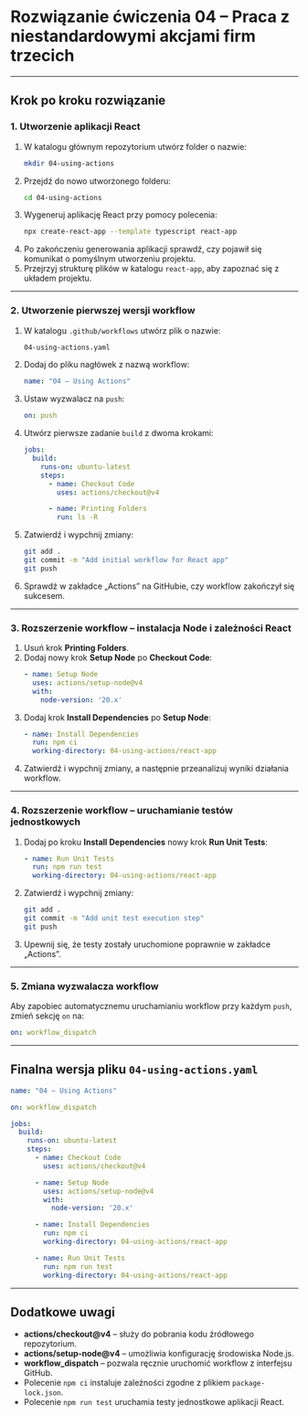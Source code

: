 # Rozwiązanie ćwiczenia 04 – Praca z niestandardowymi akcjami firm trzecich

---

## Krok po kroku rozwiązanie

### 1. Utworzenie aplikacji React

1. W katalogu głównym repozytorium utwórz folder o nazwie:
   ```bash
   mkdir 04-using-actions
   ```
2. Przejdź do nowo utworzonego folderu:
   ```bash
   cd 04-using-actions
   ```
3. Wygeneruj aplikację React przy pomocy polecenia:
   ```bash
   npx create-react-app --template typescript react-app
   ```
4. Po zakończeniu generowania aplikacji sprawdź, czy pojawił się komunikat o pomyślnym utworzeniu projektu.  
5. Przejrzyj strukturę plików w katalogu `react-app`, aby zapoznać się z układem projektu.

---

### 2. Utworzenie pierwszej wersji workflow

1. W katalogu `.github/workflows` utwórz plik o nazwie:
   ```bash
   04-using-actions.yaml
   ```
2. Dodaj do pliku nagłówek z nazwą workflow:
   ```yaml
   name: "04 – Using Actions"
   ```
3. Ustaw wyzwalacz na `push`:
   ```yaml
   on: push
   ```
4. Utwórz pierwsze zadanie `build` z dwoma krokami:
   ```yaml
   jobs:
     build:
       runs-on: ubuntu-latest
       steps:
         - name: Checkout Code
           uses: actions/checkout@v4

         - name: Printing Folders
           run: ls -R
   ```
5. Zatwierdź i wypchnij zmiany:
   ```bash
   git add .
   git commit -m "Add initial workflow for React app"
   git push
   ```
6. Sprawdź w zakładce „Actions” na GitHubie, czy workflow zakończył się sukcesem.

---

### 3. Rozszerzenie workflow – instalacja Node i zależności React

1. Usuń krok **Printing Folders**.  
2. Dodaj nowy krok **Setup Node** po **Checkout Code**:
   ```yaml
   - name: Setup Node
     uses: actions/setup-node@v4
     with:
       node-version: '20.x'
   ```
3. Dodaj krok **Install Dependencies** po **Setup Node**:
   ```yaml
   - name: Install Dependencies
     run: npm ci
     working-directory: 04-using-actions/react-app
   ```
4. Zatwierdź i wypchnij zmiany, a następnie przeanalizuj wyniki działania workflow.

---

### 4. Rozszerzenie workflow – uruchamianie testów jednostkowych

1. Dodaj po kroku **Install Dependencies** nowy krok **Run Unit Tests**:
   ```yaml
   - name: Run Unit Tests
     run: npm run test
     working-directory: 04-using-actions/react-app
   ```
2. Zatwierdź i wypchnij zmiany:
   ```bash
   git add .
   git commit -m "Add unit test execution step"
   git push
   ```
3. Upewnij się, że testy zostały uruchomione poprawnie w zakładce „Actions”.

---

### 5. Zmiana wyzwalacza workflow

Aby zapobiec automatycznemu uruchamianiu workflow przy każdym `push`, zmień sekcję `on` na:

```yaml
on: workflow_dispatch
```

---

## Finalna wersja pliku `04-using-actions.yaml`

```yaml
name: "04 – Using Actions"

on: workflow_dispatch

jobs:
  build:
    runs-on: ubuntu-latest
    steps:
      - name: Checkout Code
        uses: actions/checkout@v4

      - name: Setup Node
        uses: actions/setup-node@v4
        with:
          node-version: '20.x'

      - name: Install Dependencies
        run: npm ci
        working-directory: 04-using-actions/react-app

      - name: Run Unit Tests
        run: npm run test
        working-directory: 04-using-actions/react-app
```

---

## Dodatkowe uwagi

- **actions/checkout@v4** – służy do pobrania kodu źródłowego repozytorium.  
- **actions/setup-node@v4** – umożliwia konfigurację środowiska Node.js.  
- **workflow_dispatch** – pozwala ręcznie uruchomić workflow z interfejsu GitHub.  
- Polecenie `npm ci` instaluje zależności zgodne z plikiem `package-lock.json`.  
- Polecenie `npm run test` uruchamia testy jednostkowe aplikacji React.

